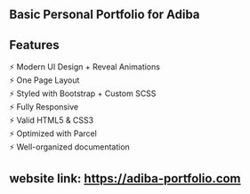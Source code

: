 ## Basic Personal Portfolio for Adiba

## Features

⚡️ Modern UI Design + Reveal Animations\
⚡️ One Page Layout\
⚡️ Styled with Bootstrap + Custom SCSS\
⚡️ Fully Responsive\
⚡️ Valid HTML5 & CSS3\
⚡️ Optimized with Parcel\
⚡️ Well-organized documentation

## website link: https://adiba-portfolio.com
